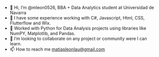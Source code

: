 - 👋 Hi, I’m @mleon0526, BBA + Data Analytics student at Universidad de Navarra
- 👀 I have some experience working with C#, Javascript, Html, CSS, Flutterflow and Wix.
- 🐍 Worked with Python for Data Analysis projects using libraries like NumPY, Matplotlib, and Pandas. 
- 🤙 I’m looking to collaborate on any project or community were I can learn.
- 📫 How to reach me matiasleonlau@gmail.com

<!---
mleon0526/mleon0526 is a ✨ special ✨ repository because its `README.md` (this file) appears on your GitHub profile.
You can click the Preview link to take a look at your changes.
--->
